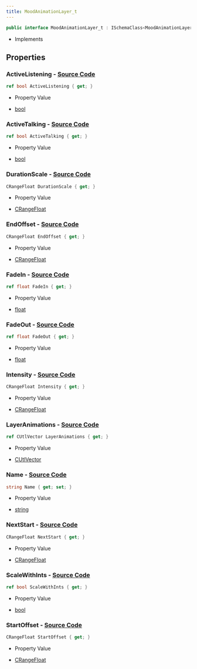 ```yaml
---
title: MoodAnimationLayer_t
---
```


```csharp
public interface MoodAnimationLayer_t : ISchemaClass<MoodAnimationLayer_t>, ISchemaField, ISchemaClass, INativeHandle
```

- Implements

## Properties

### **ActiveListening** - [Source Code](https://github.com/swiftly-solution/swiftlys2/blob/main/managed/src/SwiftlyS2.Generated/Schemas/Interfaces/MoodAnimationLayer_t.cs#L18)

```csharp
ref bool ActiveListening { get; }
```

- Property Value

- [bool](https://learn.microsoft.com/dotnet/api/system.boolean)

### **ActiveTalking** - [Source Code](https://github.com/swiftly-solution/swiftlys2/blob/main/managed/src/SwiftlyS2.Generated/Schemas/Interfaces/MoodAnimationLayer_t.cs#L20)

```csharp
ref bool ActiveTalking { get; }
```

- Property Value

- [bool](https://learn.microsoft.com/dotnet/api/system.boolean)

### **DurationScale** - [Source Code](https://github.com/swiftly-solution/swiftlys2/blob/main/managed/src/SwiftlyS2.Generated/Schemas/Interfaces/MoodAnimationLayer_t.cs#L27)

```csharp
CRangeFloat DurationScale { get; }
```

- Property Value

- [CRangeFloat](/docs/api/shared/schemadefinitions/crangefloat)

### **EndOffset** - [Source Code](https://github.com/swiftly-solution/swiftlys2/blob/main/managed/src/SwiftlyS2.Generated/Schemas/Interfaces/MoodAnimationLayer_t.cs#L35)

```csharp
CRangeFloat EndOffset { get; }
```

- Property Value

- [CRangeFloat](/docs/api/shared/schemadefinitions/crangefloat)

### **FadeIn** - [Source Code](https://github.com/swiftly-solution/swiftlys2/blob/main/managed/src/SwiftlyS2.Generated/Schemas/Interfaces/MoodAnimationLayer_t.cs#L37)

```csharp
ref float FadeIn { get; }
```

- Property Value

- [float](https://learn.microsoft.com/dotnet/api/system.single)

### **FadeOut** - [Source Code](https://github.com/swiftly-solution/swiftlys2/blob/main/managed/src/SwiftlyS2.Generated/Schemas/Interfaces/MoodAnimationLayer_t.cs#L39)

```csharp
ref float FadeOut { get; }
```

- Property Value

- [float](https://learn.microsoft.com/dotnet/api/system.single)

### **Intensity** - [Source Code](https://github.com/swiftly-solution/swiftlys2/blob/main/managed/src/SwiftlyS2.Generated/Schemas/Interfaces/MoodAnimationLayer_t.cs#L25)

```csharp
CRangeFloat Intensity { get; }
```

- Property Value

- [CRangeFloat](/docs/api/shared/schemadefinitions/crangefloat)

### **LayerAnimations** - [Source Code](https://github.com/swiftly-solution/swiftlys2/blob/main/managed/src/SwiftlyS2.Generated/Schemas/Interfaces/MoodAnimationLayer_t.cs#L23)

```csharp
ref CUtlVector LayerAnimations { get; }
```

- Property Value

- [CUtlVector](/docs/api/)

### **Name** - [Source Code](https://github.com/swiftly-solution/swiftlys2/blob/main/managed/src/SwiftlyS2.Generated/Schemas/Interfaces/MoodAnimationLayer_t.cs#L16)

```csharp
string Name { get; set; }
```

- Property Value

- [string](https://learn.microsoft.com/dotnet/api/system.string)

### **NextStart** - [Source Code](https://github.com/swiftly-solution/swiftlys2/blob/main/managed/src/SwiftlyS2.Generated/Schemas/Interfaces/MoodAnimationLayer_t.cs#L31)

```csharp
CRangeFloat NextStart { get; }
```

- Property Value

- [CRangeFloat](/docs/api/shared/schemadefinitions/crangefloat)

### **ScaleWithInts** - [Source Code](https://github.com/swiftly-solution/swiftlys2/blob/main/managed/src/SwiftlyS2.Generated/Schemas/Interfaces/MoodAnimationLayer_t.cs#L29)

```csharp
ref bool ScaleWithInts { get; }
```

- Property Value

- [bool](https://learn.microsoft.com/dotnet/api/system.boolean)

### **StartOffset** - [Source Code](https://github.com/swiftly-solution/swiftlys2/blob/main/managed/src/SwiftlyS2.Generated/Schemas/Interfaces/MoodAnimationLayer_t.cs#L33)

```csharp
CRangeFloat StartOffset { get; }
```

- Property Value

- [CRangeFloat](/docs/api/shared/schemadefinitions/crangefloat)

